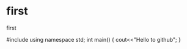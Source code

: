 # first
first

#include<iostream>
using namespace std;
int main()
  {
  cout<<"Hello to github";
  }
